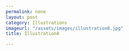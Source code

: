 ```yaml
---
permalink: none
layout: post
category: Illustrations
imageurl: "/assets/images/illustration8.jpg"
title: Illustration8

---
```

